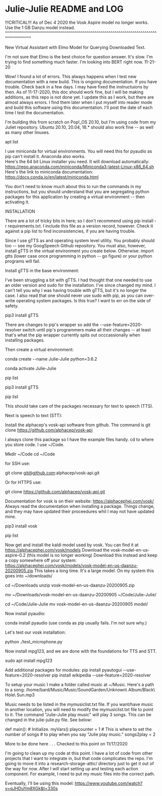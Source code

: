 # Julie-Julie README and LOG

!!!CRITICAL!!!
As of Dec 4 2020 the Vosk Aspire model no longer works.  Use the 1 GB Danzu model instead.
^^^^^^^^^^^^^^^^^^^^^^^^^^^^^^^^^^^^^^^^^^^^^^^^^^^^^^^^^^^^^^^^^^^^^^^^^^^^^^^^^^^^^^^^^

New Virtual Assistant with Elmo Model for Querying Downloaded Text.

I'm not sure that Elmo is the best choice for question answer.  It's slow.  I'm trying to find something much faster.  I'm looking into BERT right now.  11-21-20  

Wow!  I found a lot of errors.  This always happens when I test new documentation with a new build.  This is ongoing documentation.  If you have trouble.  Check back in a few days.  I may have fixed the instructuions by then.  As of 11-17-2020, this doc should work fine, but I will be making additions, as this repo is not done yet.  I update this as I work, but there are almost always errors.  I find them later when I put myself into reader mode and build this software using this documentation.  I'll post the date of each time I test the documentation.

I'm building this from scratch on Pop!_OS 20.10, but I'm using code from my Juliet repository.  Ubuntu 20.10, 20.04, 18.* should also work fine -- as well as many other linuxes.

apt list

I use miniconda for virtual environments.  You will need this for pyaudio as pip can't install it.  Anaconda also works.  
Here's the 64 bit Linux installer you need.  It will download automatically: 
https://repo.anaconda.com/miniconda/Miniconda3-latest-Linux-x86_64.sh
Here's the link to miniconda documentation:
https://docs.conda.io/en/latest/miniconda.html

You don't need to know much about this to run the commands in my instructions, but you should understand that you are segregating python packages for this application by creating a virtual environment -- then activating it.  

INSTALLATION

There are a lot of tricky bits in here; so I don't recommend using pip install -r requirements.txt.  I include this file as a version record, however.  Check it against a pip list to find inconsistencies, if you are having trouble.  

Since I use gTTS as and operating system level utility.  You probably should too -- see my GoogSpeech Github repository. You must also, however, install gTTS in the virtual environment you create below.  Otherwise: import gtts (lower case once programming in python -- go figure) or your python programs will fail.  

Install gTTS in the base environment:

I've been struggling a bit with gTTS.  I had thought that one needed to use an older version and sudo for the installation.  I've since changed my mind.  I can't tell you why I was having trouble with gTTS, but it's no longer the case.  I also read that one should never use sudo with pip, as you can over-write operating system packages.  Is this true?  I want to err on the side of safety.

pip3 install gTTS 

There are changes to pip's wrapper so add the --use-feature=2020-resolver switch until pip's programmers make all their changes -- at least that's what the pip wrapper currently spits out occcassionally when installing packages.

Then create a virtual environment:  

conda create --name Julie-Julie python=3.6.2


conda activate Julie-Julie


pip list


pip3 install gTTS 

pip list

This should take care of the packages necessary for text to speech (TTS).

Next is speech to text (STT):

Install the alphacep's vosk-api software from github.
The command is 
git clone https://github.com/alphacep/vosk-api

I always clone this package so I have the example files handy.  cd to where you store code.  I use ~/Code.  

Mkdir ~/Code 
cd ~/Code

for SSH use:

git clone git@github.com:alphacep/vosk-api.git  

Or for HTTPS use:

git clone https://github.com/alphacep/vosk-api.git

Documentation for vosk is on their website:  https://alphacephei.com/vosk/
Always read the documentation when installing a package.  Things change, and they may have updated their proceedures whil I may not have updated mine.

pip3 install vosk 

pip list

Now get and install the kaldi model used by vosk.  You can find it at 
https://alphacephei.com/vosk/models
Download the vosk-model-en-us-aspire-0.2 (this model is no longer working)
Download this instead and keep a copy somewhere off your system:  
https://alphacephei.com/vosk/models/vosk-model-en-us-daanzu-20200905.zip
This takes a long time.  It's a large model. On my system this goes into ~/downloads/

cd ~/Downloads
unzip vosk-model-en-us-daanzu-20200905.zip

mv ~/Downloads/vosk-model-en-us-daanzu-20200905
 ~/Code/Julie-Julie/

cd ~/Code/Julie-Julie
mv vosk-model-en-us-daanzu-20200905
 model/ 

Now install pyaudio:

conda install pyaudio    (use conda as pip usually fails. I'm not sure why.)

Let's test our vosk installation:

python ./test_microphone.py

Now install mpg123, and we are done with the foundations for TTS and STT.

sudo apt install mpg123

Add additional packages for modules:
pip install pyautogui --use-feature=2020-resolver
pip install wikipedia --use-feature=2020-resolver

To setup your music I make a folder called music at ~/Music.  Here's a path to a song:  /home/bard/Music/Music/SoundGarden/Unknown\ Album/Black\ Hole\ Sun.mp3

Music needs to be listed in the mymusiclist.txt file.
If you want/have music in another location, you will need to modify the mymusiclist.txt file to point to it.   The command "Julie-Julie play music" will play 3 songs.  This can be changed in the julie-julie.py file.  See below:

def main():
    # Initialize.
    myVars()
    playcounter = 1
    # This is where to set the number of songs
    # to play when you say "Julie play music."
    songs2play = 2


More to be done here . . .  Checked to this point on 11/17/2020

I'm going to clean up my code at this point.  I have a lot of code from other projects that I want to integrate in, but that code complicates the repo.  I'm going to move it into a research-storage-attic/ directory just to get it out of the way for now.  After I will start setting up and testing each action component.  For example, I need to put my music files into the correct path.   


Eventually, I'll be using this model:  https://www.youtube.com/watch?v=qJHDuYm8XGk&t=330s

